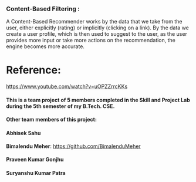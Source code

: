 ### Content-Based Filtering :
A Content-Based Recommender works by the data that we take from the user, either explicitly (rating) or implicitly (clicking on a link). By the data we create a user profile, which is then used to suggest to the user, as the user provides more input or take more actions on the recommendation, the engine becomes more accurate.

# Reference:
https://www.youtube.com/watch?v=uOPZZrrcKKs

#### This is a team project of 5 members completed in the Skill and Project Lab during the 5th semester of my B.Tech. CSE.

#### Other team members of this project:
#### Abhisek Sahu  
**Bimalendu Meher**: https://github.com/BimalenduMeher  
#### Praveen Kumar Gonjhu  
#### Suryanshu Kumar Patra
